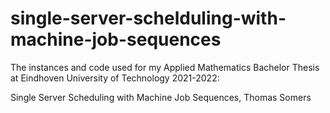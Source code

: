 # single-server-schelduling-with-machine-job-sequences

The instances and code used for my Applied Mathematics Bachelor Thesis at Eindhoven University of Technology 2021-2022:

Single Server Scheduling with Machine Job Sequences, Thomas Somers